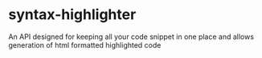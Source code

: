 # syntax-highlighter
An API designed for keeping all your code snippet in one place and allows generation of html formatted highlighted code 
